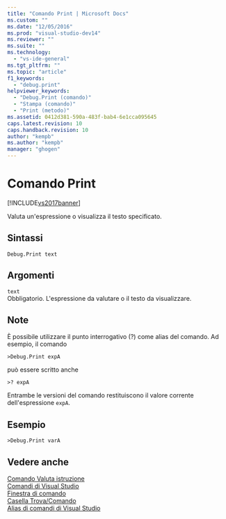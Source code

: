 ```yaml
---
title: "Comando Print | Microsoft Docs"
ms.custom: ""
ms.date: "12/05/2016"
ms.prod: "visual-studio-dev14"
ms.reviewer: ""
ms.suite: ""
ms.technology: 
  - "vs-ide-general"
ms.tgt_pltfrm: ""
ms.topic: "article"
f1_keywords: 
  - "debug.print"
helpviewer_keywords: 
  - "Debug.Print (comando)"
  - "Stampa (comando)"
  - "Print (metodo)"
ms.assetid: 0412d381-590a-483f-bab4-6e1cca095645
caps.latest.revision: 10
caps.handback.revision: 10
author: "kempb"
ms.author: "kempb"
manager: "ghogen"
---
```

# Comando Print
[!INCLUDE[vs2017banner](../../code-quality/includes/vs2017banner.md)]

Valuta un'espressione o visualizza il testo specificato.  
  
## Sintassi  
  
```  
Debug.Print text  
```  
  
## Argomenti  
 `text`  
 Obbligatorio.  L'espressione da valutare o il testo da visualizzare.  
  
## Note  
 È possibile utilizzare il punto interrogativo \(?\) come alias del comando.  Ad esempio, il comando  
  
```  
>Debug.Print expA  
```  
  
 può essere scritto anche  
  
```  
>? expA  
```  
  
 Entrambe le versioni del comando restituiscono il valore corrente dell'espressione `expA`.  
  
## Esempio  
  
```  
>Debug.Print varA  
```  
  
## Vedere anche  
 [Comando Valuta istruzione](../../ide/reference/evaluate-statement-command.md)   
 [Comandi di Visual Studio](../../ide/reference/visual-studio-commands.md)   
 [Finestra di comando](../../ide/reference/command-window.md)   
 [Casella Trova\/Comando](../../ide/find-command-box.md)   
 [Alias di comandi di Visual Studio](../../ide/reference/visual-studio-command-aliases.md)